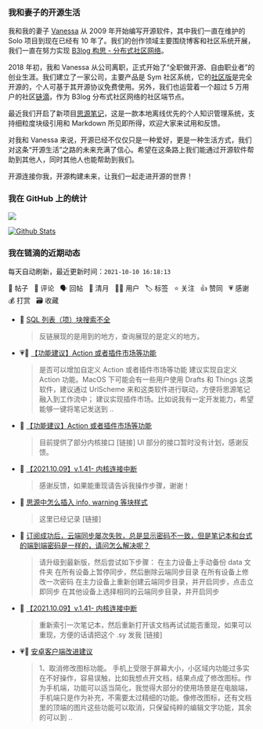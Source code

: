 ### 我和妻子的开源生活

我和我的妻子 [Vanessa](https://github.com/Vanessa219) 从 2009 年开始编写开源软件，其中我们一直在维护的 Solo 项目到现在已经有 10 年了。我们的创作领域主要围绕博客和社区系统开展，我们一直在努力实现 [B3log 构思 - 分布式社区网络](https://ld246.com/article/1546941897596)。

2018 年初，我和 Vanessa 从公司离职，正式开始了“全职做开源、自由职业者”的创业生涯。我们建立了一家公司，主要产品是 Sym 社区系统，它的[社区版](https://github.com/88250/symphony)是完全开源的，个人可基于其开源协议免费使用。另外，我们也运营着一个超过 5 万用户的社区[链滴](https://ld246.com)，作为 B3log 分布式社区网络的社区端节点。

最近我们开启了新项目[思源笔记](https://github.com/siyuan-note/siyuan)，这是一款本地离线优先的个人知识管理系统，支持细粒度块级引用和 Markdown 所见即所得，欢迎大家来试用和反馈。

对我和 Vanessa 来说，开源已经不仅仅只是一种爱好，更是一种生活方式，我们对这条“开源生活”之路的未来充满了信心。希望在这条路上我们能通过开源软件帮助到其他人，同时其他人也能帮助到我们。

开源连接你我，开源构建未来，让我们一起走进开源的世界！

### 我在 GitHub 上的统计

<a title="Hits" target="_blank" href="https://github.com/88250/88250"><img src="https://hits.b3log.org/88250/88250.svg"></a>

[![Github Stats](https://github-readme-stats.vercel.app/api?username=88250&theme=tokyonight&show_icons=true)](https://github.com/88250)

<!--events start -->

### 我在链滴的近期动态

每天自动刷新，最近更新时间：`2021-10-10 16:18:13`

📝 帖子 &nbsp; 💬 评论 &nbsp; 🗣 回帖 &nbsp; 🌙 清月 &nbsp; 👨‍💻 用户 &nbsp; 🏷️ 标签 &nbsp; ⭐️ 关注 &nbsp; 👍 赞同 &nbsp; 💗 感谢 &nbsp; 💰 打赏 &nbsp; 🗃 收藏

* 💬 [SQL 列表（项）块搜索不全](https://ld246.com/article/1633838261995/comment/1633838834105#comments)

  > 反链展现的是用到的地方，查询展现的是定义的地方。
* 💗📝 [【功能建议】Action 或者插件市场等功能](https://ld246.com/article/1633837026643)

  > 是否可以增加自定义 Action 或者插件市场等功能 建议实现自定义 Action 功能。MacOS 下可能会有一些用户使用 Drafts 和 Things 这类软件，建议通过 UrlScheme 来和这类软件进行联动，方便将思源笔记融入到工作流中； 建议实现插件市场。比如说我有一定开发能力，希望能够一键将笔记发送到  ..
* 💬 [【功能建议】Action 或者插件市场等功能](https://ld246.com/article/1633837026643/comment/1633837972772#comments)

  > 目前提供了部分内核接口 [链接] UI 部分的接口暂时没有计划，感谢反馈。
* 💬 [【2021.10.09】v.1.41- 内核连接中断](https://ld246.com/article/1633661689487/comment/1633835084831#comments)

  > 感谢反馈，如果能重现请告诉我操作步骤，谢谢！
* 💬 [思源中怎么插入 info, warning 等块样式](https://ld246.com/article/1633772094426/comment/1633835026741#comments)

  > 这里已经记录 [链接]
* 💬 [订阅成功后，云端同步屡次失败，总是显示密码不一致，但是笔记本和台式的端到端密码是一样的，请问怎么解决呢？](https://ld246.com/article/1633834406784/comment/1633834951174#comments)

  > 请升级到最新版，然后尝试如下步骤： 在主力设备上手动备份 data 文件夹 在所有设备上暂停同步，然后删除云端同步目录 在所有设备上修改一次密码 在主力设备上重新创建云端同步目录，并开启同步，点击立即同步 在其他设备上选择相同的云端同步目录，并开启同步
* 💬 [【2021.10.09】v.1.41- 内核连接中断](https://ld246.com/article/1633661689487/comment/1633829830501#comments)

  > 重新索引一次笔记本，然后重新打开该文档再试试能否重现，如果可以重现，方便的话请把这个 .sy 发我 [链接]
* 💗📝 [安卓客户端改进建议](https://ld246.com/article/1633825380461)

  > 1、取消修改图标功能。 手机上受限于屏幕大小，小区域内功能过多实在不好操作，容易误触，比如我想点开文档，结果点成了修改图标。作为手机端，功能可以适当简化，我觉得大部分的使用场景是在电脑端，手机端只是作为补充，不需要太过精细的功能。像修改图标，还有文档里的顶端的图片这些功能可以取消，只保留纯粹的编辑文字功能，其余的可以到 ..


<!--events end -->
